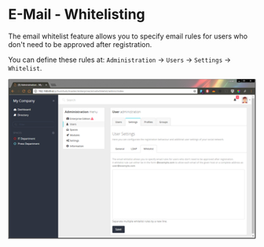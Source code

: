 E-Mail - Whitelisting
=====================

The email whitelist feature allows you to specify email rules for users who don't need to be approved after registration. 

You can define these rules at: `Administration` -> `Users` -> `Settings` -> `Whitelist`.

![E-Mail Whitelist](images/email-whitelist.png)